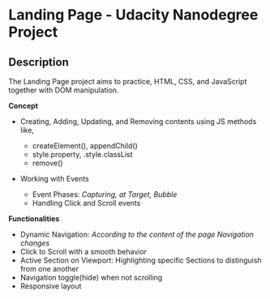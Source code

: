 # Landing Page - Udacity Nanodegree Project

## Description
The Landing Page project aims to practice, HTML, CSS, and JavaScript together with DOM manipulation. <br>

**Concept**
  - Creating, Adding, Updating, and Removing contents using JS methods like,
    -  createElement(), appendChild()
    -  style.property, .style.classList
    -  remove()
  - Working with Events

    - Event Phases: *Capturing, at Target, Bubble* <br>
    - Handling Click and Scroll events <br>

    
**Functionalities** 
- Dynamic Navigation: *According to the content of the page Navigation changes*
- Click to Scroll with a smooth behavior
- Active Section on Viewport: Highlighting specific Sections to distinguish from one another
- Navigation toggle(hide) when not scrolling
- Responsive layout
  


